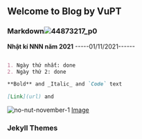 
## Welcome to Blog by VuPT

### Markdown![44873217_p0](https://user-images.githubusercontent.com/77707528/139784822-cf82c030-b147-4679-a26a-e51cc4ebc546.jpg)

**Nhật kí NNN năm 2021** -----01/11/2021------
```markdown

1. Ngày thứ nhất: done
2. Ngày thứ 2: done

**Bold** and _Italic_ and `Code` text

[Link](url) and 
```
![no-nut-november-1](https://user-images.githubusercontent.com/77707528/139785775-7387eabe-ae51-43cd-9f64-d0086a1849fb.jpg)
[Image](![no-nut-november-1](https://user-images.githubusercontent.com/77707528/139785552-84ad3de2-f727-4100-91c4-fcc3dcd009d2.jpg))
### Jekyll Themes
